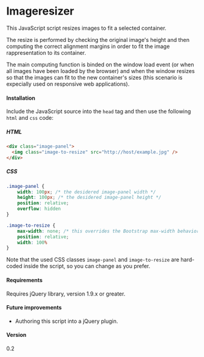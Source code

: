 Imageresizer
===========
This JavaScript script resizes images to fit a selected container.

The resize is performed by checking the original image's height and then computing the correct alignment margins in order to fit the image rappresentation to its container.

The main computing function is binded on the window load event (or when all images have been loaded by the browser) and when the window resizes so that the images can fit to the new container's sizes (this scenario is expecially used on responsive web applications).

#### Installation

Include the JavaScript source into the `head` tag and then use the following `html` and `css` code:

##### HTML
```html
<div class="image-panel">
  <img class="image-to-resize" src="http://host/example.jpg" />
</div>
```
##### CSS
```css
.image-panel {
    width: 100px; /* the desidered image-panel width */
    height: 100px; /* the desidered image-panel height */
    position: relative;
    overflow: hidden
}

.image-to-resize {
    max-width: none; /* this overrides the Bootstrap max-width behavior */
    position: relative;
    width: 100%
}
```

Note that the used CSS classes `image-panel` and `image-to-resize` are hard-coded inside the script, so you can change as you prefer.

#### Requirements

Requires jQuery library, version 1.9.x or greater.

#### Future improvements

- Authoring this script into a jQuery plugin.

#### Version
0.2
